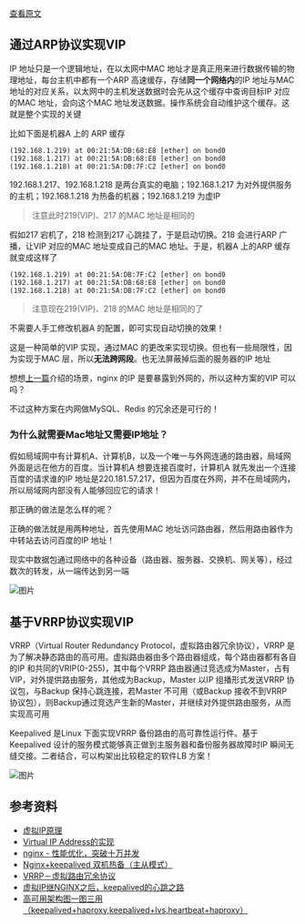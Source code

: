 [查看原文](http://www.xumenger.com/virtual-ip-20190220/)

## 通过ARP协议实现VIP

IP 地址只是一个逻辑地址，在以太网中MAC 地址才是真正用来进行数据传输的物理地址，每台主机中都有一个ARP 高速缓存，存储**同一个网络内**的IP 地址与MAC 地址的对应关系，以太网中的主机发送数据时会先从这个缓存中查询目标IP 对应的MAC 地址，会向这个MAC 地址发送数据。操作系统会自动维护这个缓存。这就是整个实现的关键

比如下面是机器A 上的 ARP 缓存

```
(192.168.1.219) at 00:21:5A:DB:68:E8 [ether] on bond0
(192.168.1.217) at 00:21:5A:DB:68:E8 [ether] on bond0
(192.168.1.218) at 00:21:5A:DB:7F:C2 [ether] on bond0
```
192.168.1.217、192.168.1.218 是两台真实的电脑；192.168.1.217 为对外提供服务的主机；192.168.1.218 为热备的机器；192.168.1.219 为虚IP

>注意此时219(VIP)、217 的MAC 地址是相同的

假如217 宕机了，218 检测到217 心跳挂了，于是启动切换。218 会进行ARP 广播，让VIP 对应的MAC 地址变成自己的MAC 地址。于是，机器A 上的ARP 缓存就变成这样了

```
(192.168.1.219) at 00:21:5A:DB:7F:C2 [ether] on bond0
(192.168.1.217) at 00:21:5A:DB:68:E8 [ether] on bond0
(192.168.1.218) at 00:21:5A:DB:7F:C2 [ether] on bond0
```
>注意现在219(VIP)、218 的MAC 地址是相同的了

不需要人手工修改机器A 的配置，即可实现自动切换的效果！

这是一种简单的VIP 实现，通过MAC 的更改来实现切换。但也有一些局限性，因为实现于MAC 层，所以**无法跨网段**。也无法屏蔽掉后面的服务器的IP 地址

想想[上一篇](http://www.xumenger.com/nginx-hc-ha-20190219/)介绍的场景，nginx 的IP 是要暴露到外网的，所以这种方案的VIP 可以吗？

不过这种方案在内网做MySQL、Redis 的冗余还是可行的！

### 为什么就需要Mac地址又需要IP地址？

假如局域网中有计算机A、计算机B，以及一个唯一与外网连通的路由器，局域网外面是远在他方的百度。当计算机A 想要连接百度时，计算机A 就先发出一个连接百度的请求谁的IP 地址是220.181.57.217，但因为百度在外网，并不在局域网内，所以局域网内部没有人能够回应它的请求！

那正确的做法是怎么样的呢？

正确的做法就是用两种地址，首先使用MAC 地址访问路由器，然后用路由器作为中转站去访问百度的IP 地址！

现实中数据包通过网络中的各种设备（路由器、服务器、交换机、网关等），经过数次的转发，从一端传达到另一端

![图片](https://uploader.shimo.im/f/6EOdRoQ6y6IvGbsN.png!thumbnail?fileGuid=8Khhcpq6wYrV3dwh)

## 基于VRRP协议实现VIP

VRRP（Virtual Router Redundancy Protocol，虚拟路由器冗余协议），VRRP 是为了解决静态路由的高可用。虚拟路由器由多个路由器组成，每个路由器都有各自的IP 和共同的VRIP(0-255)，其中每个VRRP 路由器通过竞选成为Master，占有VIP，对外提供路由服务，其他成为Backup，Master 以IP 组播形式发送VRRP 协议包，与Backup 保持心跳连接，若Master 不可用（或Backup 接收不到VRRP 协议包），则Backup通过竞选产生新的Master，并继续对外提供路由服务，从而实现高可用

Keepalived 是Linux 下面实现VRRP 备份路由的高可靠性运行件。基于Keepalived 设计的服务模式能够真正做到主服务器和备份服务器故障时IP 瞬间无缝交接。二者结合，可以构架出比较稳定的软件LB 方案！

![图片](https://uploader.shimo.im/f/PRuxQ7OyfC4YhXSQ.png!thumbnail?fileGuid=8Khhcpq6wYrV3dwh)

## 参考资料

* [虚拟IP原理](https://www.cnblogs.com/shijingxiang/articles/4521498.html)
* [Virtual IP Address的实现](https://blog.csdn.net/JackLiu16/article/details/79512927)
* [nginx - 性能优化，突破十万并发](http://www.cnblogs.com/ldms/p/3525383.html)
* [Nginx+keepalived 双机热备（主从模式）](https://www.cnblogs.com/kevingrace/p/6138185.html)
* [VRRP－虚拟路由冗余协议](https://www.cnblogs.com/xukong898/p/9081359.html)
* [虚拟IP继NGINX之后，keepalived的心跳之路](https://blog.csdn.net/qq_31642819/article/details/82218778)
* [高可用架构图一图三用（keepalived+haproxy,keepalived+lvs,heartbeat+haproxy）](https://blog.csdn.net/wjw521wjw521/article/details/81118988)
